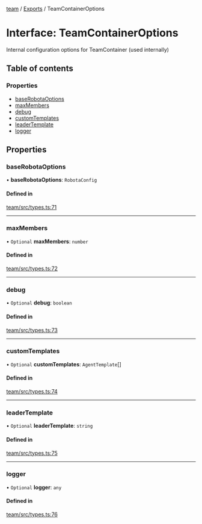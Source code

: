 <!-- 
 ⚠️  AUTO-GENERATED FILE - DO NOT EDIT MANUALLY
 This file is automatically generated by scripts/docs-generator.js
 To make changes, edit the source TypeScript files or update the generator script
-->

[team](../../) / [Exports](../modules) / TeamContainerOptions

# Interface: TeamContainerOptions

Internal configuration options for TeamContainer (used internally)

## Table of contents

### Properties

- [baseRobotaOptions](TeamContainerOptions#baserobotaoptions)
- [maxMembers](TeamContainerOptions#maxmembers)
- [debug](TeamContainerOptions#debug)
- [customTemplates](TeamContainerOptions#customtemplates)
- [leaderTemplate](TeamContainerOptions#leadertemplate)
- [logger](TeamContainerOptions#logger)

## Properties

### baseRobotaOptions

• **baseRobotaOptions**: `RobotaConfig`

#### Defined in

[team/src/types.ts:71](https://github.com/woojubb/robota/blob/1b62bb02b890c71ae884378577a1521b0f8628be/packages/team/src/types.ts#L71)

___

### maxMembers

• `Optional` **maxMembers**: `number`

#### Defined in

[team/src/types.ts:72](https://github.com/woojubb/robota/blob/1b62bb02b890c71ae884378577a1521b0f8628be/packages/team/src/types.ts#L72)

___

### debug

• `Optional` **debug**: `boolean`

#### Defined in

[team/src/types.ts:73](https://github.com/woojubb/robota/blob/1b62bb02b890c71ae884378577a1521b0f8628be/packages/team/src/types.ts#L73)

___

### customTemplates

• `Optional` **customTemplates**: `AgentTemplate`[]

#### Defined in

[team/src/types.ts:74](https://github.com/woojubb/robota/blob/1b62bb02b890c71ae884378577a1521b0f8628be/packages/team/src/types.ts#L74)

___

### leaderTemplate

• `Optional` **leaderTemplate**: `string`

#### Defined in

[team/src/types.ts:75](https://github.com/woojubb/robota/blob/1b62bb02b890c71ae884378577a1521b0f8628be/packages/team/src/types.ts#L75)

___

### logger

• `Optional` **logger**: `any`

#### Defined in

[team/src/types.ts:76](https://github.com/woojubb/robota/blob/1b62bb02b890c71ae884378577a1521b0f8628be/packages/team/src/types.ts#L76)

